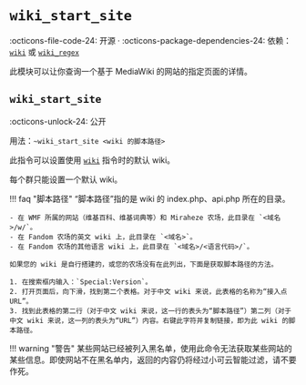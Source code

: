 # `wiki_start_site`

:octicons-file-code-24: 开源 ·
:octicons-package-dependencies-24: 依赖：[`wiki`](/modules/wiki/wiki/) 或 [`wiki_regex`](/modules/wiki/wiki_regex/)

此模块可以让你查询一个基于 MediaWiki 的网站的指定页面的详情。

## `wiki_start_site`
:octicons-unlock-24: 公开

用法：`~wiki_start_site <wiki 的脚本路径>`

此指令可以设置使用 [`wiki`](/modules/wiki/wiki/) 指令时的默认 wiki。

每个群只能设置一个默认 wiki。

!!! faq "脚本路径"
    “脚本路径”指的是 wiki 的 index.php、api.php 所在的目录。

    - 在 WMF 所属的网站（维基百科、维基词典等）和 Miraheze 农场，此目录在 `<域名>/w/`。
    - 在 Fandom 农场的英文 wiki 上，此目录在 `<域名>`。
    - 在 Fandom 农场的其他语言 wiki 上，此目录在 `<域名>/<语言代码>/`。

    如果您的 wiki 是自行搭建的，或您的农场没有在此列出，下面是获取脚本路径的方法。
    
    1. 在搜索框内输入：`Special:Version`。
    2. 打开页面后，向下滑，找到第二个表格。对于中文 wiki 来说，此表格的名称为“接入点URL”。
    3. 找到此表格的第二行（对于中文 wiki 来说，这一行的表头为“脚本路径”）第二列（对于中文 wiki 来说，这一列的表头为“URL”）内容。右键此字符并复制链接，即为此 wiki 的脚本路径。

!!! warning "警告"
    某些网站已经被列入黑名单，使用此命令无法获取某些网站的某些信息。即使网站不在黑名单内，返回的内容仍将经过小可云智能过滤，请不要作死。
